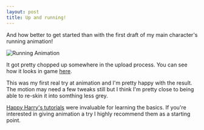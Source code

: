 ```yaml
---
layout: post
title: Up and running!
---
```


And how better to get started than with the first draft of my main character's running animation!

![Running Animation](http://orig02.deviantart.net/6050/f/2015/135/b/a/runanim_by_mmmcgill1232-d8tgvbl.gif)

It got pretty chopped up somewhere in the upload process. You can see how it looks in game [here](https://www.youtube.com/watch?v=fY_7IBOS1Tw).

This was my first real try at animation and I'm pretty happy with the result. The motion may need a few tweaks still but I think I'm pretty close to being able to re-skin it into somthing less grey.

[Happy Harry's tutorials](https://www.youtube.com/playlist?list=PLjX9SJKrPnPROi_Bc3LOBWaXi0uz61Bom) were invaluable for learning the basics. If you're interested in giving animation a try I highly recommend them as a starting point.
